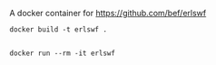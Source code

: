 
A docker container for https://github.com/bef/erlswf



    docker build -t erlswf .


    docker run --rm -it erlswf
